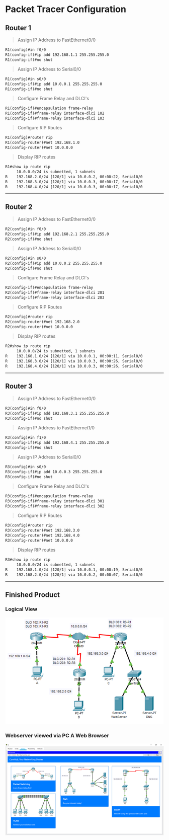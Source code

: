 # Packet Tracer Configuration

## Router 1

> Assign IP Address to FastEthernet0/0

```
R1(config)#in f0/0
R1(config-if)#ip add 192.168.1.1 255.255.255.0
R1(config-if)#no shut
```

> Assign IP Address to Serial0/0

```
R1(config)#in s0/0
R1(config-if)#ip add 10.0.0.1 255.255.255.0
R1(config-if)#no shut
```

> Configure Frame Relay and DLCI's

```
R1(config-if)#encapsulation frame-relay
R1(config-if)#frame-relay interface-dlci 102
R1(config-if)#frame-relay interface-dlci 103
```

> Configure RIP Routes

```
R1(config)#router rip
R1(config-router)#net 192.168.1.0
R1(config-router)#net 10.0.0.0
```

> Display RIP routes

```
R1#show ip route rip
     10.0.0.0/24 is subnetted, 1 subnets
R    192.168.2.0/24 [120/1] via 10.0.0.2, 00:00:22, Serial0/0
R    192.168.3.0/24 [120/1] via 10.0.0.3, 00:00:17, Serial0/0
R    192.168.4.0/24 [120/1] via 10.0.0.3, 00:00:17, Serial0/0
```

---

## Router 2

> Assign IP Address to FastEthernet0/0

```
R2(config)#in f0/0
R2(config-if)#ip add 192.168.2.1 255.255.255.0
R2(config-if)#no shut
```

> Assign IP Address to Serial0/0

```
R2(config)#in s0/0
R2(config-if)#ip add 10.0.0.2 255.255.255.0
R2(config-if)#no shut
```

> Configure Frame Relay and DLCI's

```
R2(config-if)#encapsulation frame-relay
R2(config-if)#frame-relay interface-dlci 201
R2(config-if)#frame-relay interface-dlci 203
```

> Configure RIP Routes

```
R2(config)#router rip
R2(config-router)#net 192.168.2.0
R2(config-router)#net 10.0.0.0
```

> Display RIP routes

```
R2#show ip route rip
     10.0.0.0/24 is subnetted, 1 subnets
R    192.168.1.0/24 [120/1] via 10.0.0.1, 00:00:11, Serial0/0
R    192.168.3.0/24 [120/1] via 10.0.0.3, 00:00:26, Serial0/0
R    192.168.4.0/24 [120/1] via 10.0.0.3, 00:00:26, Serial0/0
```

---

## Router 3

> Assign IP Address to FastEthernet0/0

```
R3(config)#in f0/0
R3(config-if)#ip add 192.168.3.1 255.255.255.0
R3(config-if)#no shut
```

> Assign IP Address to FastEthernet1/0

```
R3(config)#in f1/0
R3(config-if)#ip add 192.168.4.1 255.255.255.0
R3(config-if)#no shut
```

> Assign IP Address to Serial0/0

```
R3(config)#in s0/0
R3(config-if)#ip add 10.0.0.3 255.255.255.0
R3(config-if)#no shut
```

> Configure Frame Relay and DLCI's

```
R3(config-if)#encapsulation frame-relay
R3(config-if)#frame-relay interface-dlci 301
R3(config-if)#frame-relay interface-dlci 302
```

> Configure RIP Routes

```
R3(config)#router rip
R3(config-router)#net 192.168.3.0
R3(config-router)#net 192.168.4.0
R3(config-router)#net 10.0.0.0
```

> Display RIP routes

```
R3#show ip route rip
     10.0.0.0/24 is subnetted, 1 subnets
R    192.168.1.0/24 [120/1] via 10.0.0.1, 00:00:19, Serial0/0
R    192.168.2.0/24 [120/1] via 10.0.0.2, 00:00:07, Serial0/0
```

---

## Finished Product

### Logical View

<p align="center">
  <img src="images/LogicalView.png" />
</p>

### Webserver viewed via PC A Web Browser

<p align="center">
  <img src="images/Webserver.png" />
</p>
